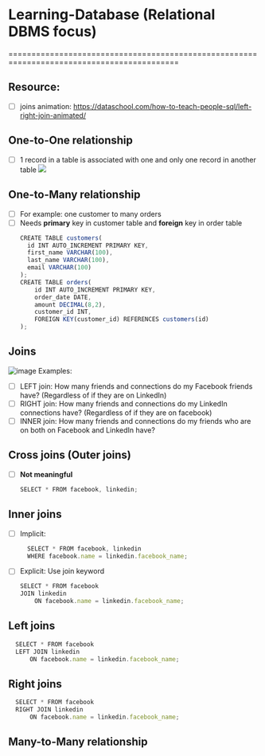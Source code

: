 # Learning-Database (Relational DBMS focus)
===========================================================================================
## Resource:
- [ ] joins animation: https://dataschool.com/how-to-teach-people-sql/left-right-join-animated/
## One-to-One relationship
- [ ] 1 record in a table is associated with one and only one record in another table
![](https://github.com/hlongn2469/Learning-database-DBMS/blob/main/onetoone.png)
## One-to-Many relationship
- [ ] For example: one customer to many orders
- [ ] Needs **primary** key in customer table and **foreign** key in order table
  ```js
  CREATE TABLE customers(
    id INT AUTO_INCREMENT PRIMARY KEY,
    first_name VARCHAR(100),
    last_name VARCHAR(100),
    email VARCHAR(100)
  );
  CREATE TABLE orders(
      id INT AUTO_INCREMENT PRIMARY KEY,
      order_date DATE,
      amount DECIMAL(8,2),
      customer_id INT,
      FOREIGN KEY(customer_id) REFERENCES customers(id)
  );
  ```

## Joins
  ![image](https://user-images.githubusercontent.com/78957509/129669070-e70a2ad7-8fbd-49bd-b892-cb57ddd8da4a.png)
Examples:
  - [ ] LEFT join: How many friends and connections do my Facebook friends have? (Regardless of if they are on LinkedIn)
  - [ ] RIGHT join: How many friends and connections do my LinkedIn connections have? (Regardless of if they are on facebook)
  - [ ] INNER join: How many friends and connections do my friends who are on both on Facebook and LinkedIn have?

## Cross joins (Outer joins)
- [ ] **Not meaningful**
  ```js
  SELECT * FROM facebook, linkedin; 
  ```
## Inner joins
- [ ] Implicit: 
  ```js
    SELECT * FROM facebook, linkedin
    WHERE facebook.name = linkedin.facebook_name;
  ```
- [ ] Explicit: Use join keyword
  ```js
  SELECT * FROM facebook
  JOIN linkedin
      ON facebook.name = linkedin.facebook_name;
  ```
## Left joins
```js
  SELECT * FROM facebook
  LEFT JOIN linkedin
      ON facebook.name = linkedin.facebook_name;
```

## Right joins
```js
  SELECT * FROM facebook
  RIGHT JOIN linkedin
      ON facebook.name = linkedin.facebook_name;
```
## Many-to-Many relationship



